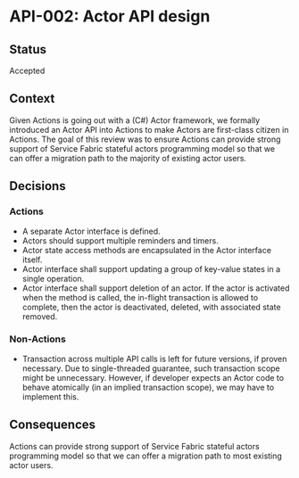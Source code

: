 # API-002: Actor API design

## Status
Accepted

## Context
Given Actions is going out with a (C#) Actor framework, we formally introduced an Actor API into Actions to make Actors are first-class citizen in Actions. The goal of this review was to ensure Actions can provide strong support of Service Fabric stateful actors programming model so that we can offer a migration path to the majority of existing actor users.

## Decisions

### Actions 

* A separate Actor interface is defined.
* Actors should support multiple reminders and timers.
* Actor state access methods are encapsulated in the Actor interface itself.
* Actor interface shall support updating a group of key-value states in a single operation.
* Actor interface shall support deletion of an actor. If the actor is activated when the method is called, the in-flight transaction is allowed to complete, then the actor is deactivated, deleted, with associated state removed. 

### Non-Actions
* Transaction across multiple API calls is left for future versions, if proven necessary. Due to single-threaded guarantee, such transaction scope might be unnecessary. However, if developer expects an Actor code to behave atomically (in an implied transaction scope), we may have to implement this.

## Consequences

Actions can provide strong support of Service Fabric stateful actors programming model so that we can offer a migration path to most existing actor users.